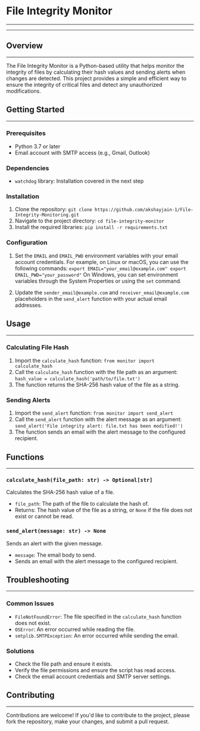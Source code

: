 # File Integrity Monitor
------------------------
------------------------

## Overview
------------

The File Integrity Monitor is a Python-based utility that helps monitor the integrity of files by calculating their hash values and sending alerts when changes are detected. This project provides a simple and efficient way to ensure the integrity of critical files and detect any unauthorized modifications.

## Getting Started
---------------

### Prerequisites

* Python 3.7 or later
* Email account with SMTP access (e.g., Gmail, Outlook)

### Dependencies

* `watchdog` library: Installation covered in the next step

### Installation

1. Clone the repository: `git clone https://github.com/akshayjain-1/File-Integrity-Monitoring.git`
2. Navigate to the project directory: `cd file-integrity-monitor`
3. Install the required libraries: `pip install -r requirements.txt`

### Configuration

1. Set the `EMAIL` and `EMAIL_PWD` environment variables with your email account credentials.
For example, on Linux or macOS, you can use the following commands:
`export EMAIL="your_email@example.com" export EMAIL_PWD="your_password"`
On Windows, you can set environment variables through the System Properties or using the `set` command.

2. Update the `sender_email@example.com` and `receiver_email@example.com` placeholders in the `send_alert` function with your actual email addresses.

## Usage
-----

### Calculating File Hash

1. Import the `calculate_hash` function: `from monitor import calculate_hash`
2. Call the `calculate_hash` function with the file path as an argument: `hash_value = calculate_hash('path/to/file.txt')`
3. The function returns the SHA-256 hash value of the file as a string.

### Sending Alerts

1. Import the `send_alert` function: `from monitor import send_alert`
2. Call the `send_alert` function with the alert message as an argument: `send_alert('File integrity alert: file.txt has been modified!')`
3. The function sends an email with the alert message to the configured recipient.

## Functions
------------

### `calculate_hash(file_path: str) -> Optional[str]`

Calculates the SHA-256 hash value of a file.

* `file_path`: The path of the file to calculate the hash of.
* Returns: The hash value of the file as a string, or `None` if the file does not exist or cannot be read.

### `send_alert(message: str) -> None`

Sends an alert with the given message.

* `message`: The email body to send.
* Sends an email with the alert message to the configured recipient.

## Troubleshooting
-----------------

### Common Issues

* `FileNotFoundError`: The file specified in the `calculate_hash` function does not exist.
* `OSError`: An error occurred while reading the file.
* `smtplib.SMTPException`: An error occurred while sending the email.

### Solutions

* Check the file path and ensure it exists.
* Verify the file permissions and ensure the script has read access.
* Check the email account credentials and SMTP server settings.

## Contributing
--------------

Contributions are welcome! If you'd like to contribute to the project, please fork the repository, make your changes, and submit a pull request.